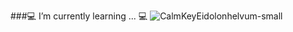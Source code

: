 ###💻 I’m currently learning ... 💻
![CalmKeyEidolonhelvum-small](https://user-images.githubusercontent.com/46246019/87048324-3dc1f300-c204-11ea-974e-b2918f3aeed2.gif)

<!--
**berat02/berat02** is a ✨ _special_ ✨ repository because its `README.md` (this file) appears on your GitHub profile.

Here are some ideas to get you started:

- 🔭 I’m currently working on ...
- 🌱 I’m currently learning ...
- 👯 I’m looking to collaborate on ...
- 🤔 I’m looking for help with ...
- 💬 Ask me about ...
- 📫 How to reach me: ...
- 😄 Pronouns: ...
- ⚡ Fun fact: ...
-->
